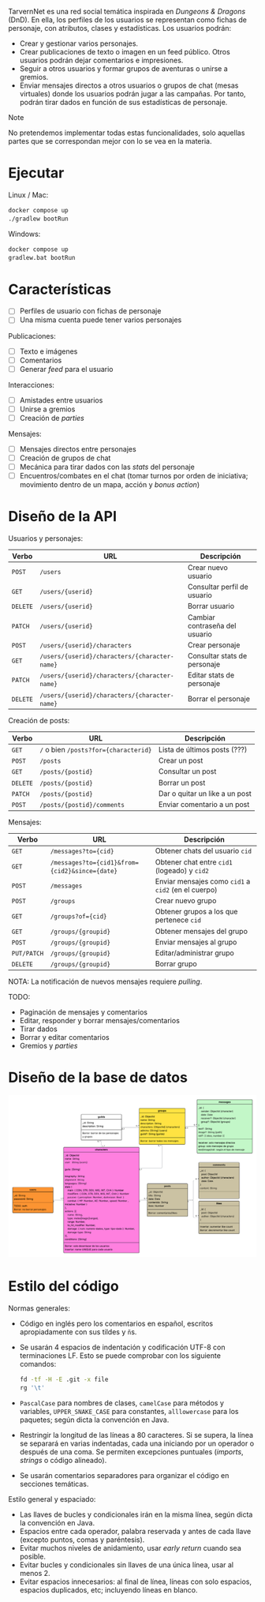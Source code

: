 TarvernNet es una red social temática inspirada en _Dungeons & Dragons_ (DnD).
En ella, los perfiles de los usuarios se representan como fichas de personaje,
con atributos, clases y estadísticas. Los usuarios podrán:

- Crear y gestionar varios personajes.
- Crear publicaciones de texto o imagen en un feed público. Otros usuarios
  podrán dejar comentarios e impresiones.
- Seguir a otros usuarios y formar grupos de aventuras o unirse a gremios.
- Enviar mensajes directos a otros usuarios o grupos de chat (mesas virtuales)
  donde los usuarios podrán jugar a las campañas. Por tanto, podrán tirar dados
  en función de sus estadísticas de personaje.

> [!NOTE]
> No pretendemos implementar todas estas funcionalidades, solo aquellas partes
> que se correspondan mejor con lo se vea en la materia.

# Ejecutar

Linux / Mac:

```bash
docker compose up
./gradlew bootRun
```

Windows:

```cmd
docker compose up
gradlew.bat bootRun
```

# Características

- [ ] Perfiles de usuario con fichas de personaje
- [ ] Una misma cuenta puede tener varios personajes

Publicaciones:

- [ ] Texto e imágenes
- [ ] Comentarios
- [ ] Generar _feed_ para el usuario

Interacciones:

- [ ] Amistades entre usuarios
- [ ] Unirse a gremios
- [ ] Creación de _parties_

Mensajes:

- [ ] Mensajes directos entre personajes
- [ ] Creación de grupos de chat
- [ ] Mecánica para tirar dados con las _stats_ del personaje
- [ ] Encuentros/combates en el chat (tomar turnos por orden de iniciativa;
    movimiento dentro de un mapa, acción y _bonus action_)

<!-- TODO: Cómo integrar el Dungeon Master? -->

# Diseño de la API

Usuarios y personajes:

| Verbo     | URL                                                 | Descripción                           |
|-----------|-----------------------------------------------------|---------------------------------------|
| `POST`    | `/users`                                            | Crear nuevo usuario                   |
| `GET`     | `/users/{userid}`                                   | Consultar perfil de usuario           |
| `DELETE`  | `/users/{userid}`                                   | Borrar usuario                        |
| `PATCH`   | `/users/{userid}`                                   | Cambiar contraseña del usuario        |
| `POST`    | `/users/{userid}/characters`                        | Crear personaje                       |
| `GET`     | `/users/{userid}/characters/{character-name}`       | Consultar stats de personaje          |
| `PATCH`   | `/users/{userid}/characters/{character-name}`       | Editar stats de personaje             |
| `DELETE`  | `/users/{userid}/characters/{character-name}`       | Borrar el personaje                   |

Creación de posts:

| Verbo    | URL                                                 | Descripción                           |
|----------|-----------------------------------------------------|---------------------------------------|
| `GET`    | `/` o bien `/posts?for={characterid}`               | Lista de últimos posts (???)          |
| `POST`   | `/posts`                                            | Crear un post                         |
| `GET`    | `/posts/{postid}`                                   | Consultar un post                     |
| `DELETE` | `/posts/{postid}`                                   | Borrar un post                        |
| `PATCH`  | `/posts/{postid}`                                   | Dar o quitar un like a un post        |
| `POST`   | `/posts/{postid}/comments`                          | Enviar comentario a un post           |

Mensajes:

| Verbo     | URL                                             | Descripción                              |
|-----------|-------------------------------------------------|------------------------------------------|
| `GET`     | `/messages?to={cid}`                            | Obtener chats del usuario `cid`          |
| `GET`     | `/messages?to={cid1}&from={cid2}&since={date}`  | Obtener chat entre `cid1` (logeado) y `cid2` |
| `POST`    | `/messages`                                     | Enviar mensajes como `cid1` a `cid2` (en el cuerpo) |
| `POST`    | `/groups`                                       | Crear nuevo grupo                        |
| `GET`     | `/groups?of={cid}`                              | Obtener grupos a los que pertenece `cid` |
| `GET`     | `/groups/{groupid}`                             | Obtener mensajes del grupo               |
| `POST`    | `/groups/{groupid}`                             | Enviar mensajes al grupo                 |
|`PUT/PATCH`| `/groups/{groupid}`                             | Editar/administrar grupo                 |
| `DELETE`  | `/groups/{groupid}`                             | Borrar grupo                             |

NOTA: La notificación de nuevos mensajes requiere _pulling_.

TODO:

- Paginación de mensajes y comentarios
- Editar, responder y borrar mensajes/comentarios
- Tirar dados
- Borrar y editar comentarios
- Gremios y _parties_

# Diseño de la base de datos

<!-- https://www.w3schools.com/mongodb/mongodb_schema_validation.php -->
<!-- https://json-schema.org/learn/miscellaneous-examples -->

![](TavernNet.png)

# Estilo del código

Normas generales:

- Código en inglés pero los comentarios en español, escritos apropiadamente con
  sus tildes y `ñ`s.

- Se usarán 4 espacios de indentación y codificación UTF-8 con terminaciones LF.
  Esto se puede comprobar con los siguiente comandos:
  ```bash
  fd -tf -H -E .git -x file
  rg '\t'
  ```

- `PascalCase` para nombres de clases, `camelCase` para métodos y variables,
  `UPPER_SNAKE_CASE` para constantes, `alllowercase` para los paquetes; según
  dicta la convención en Java.

- Restringir la longitud de las líneas a 80 caracteres. Si se supera, la línea
  se separará en varias indentadas, cada una iniciando por un operador o después
  de una coma. Se permiten excepciones puntuales (_imports_, _strings_ o código
  alineado).

- Se usarán comentarios separadores para organizar el código en secciones
  temáticas.

Estilo general y espaciado:

- Las llaves de bucles y condicionales irán en la misma línea, según dicta la
  convención en Java.
- Espacios entre cada operador, palabra reservada y antes de cada llave (excepto
  puntos, comas y paréntesis).
- Evitar muchos niveles de anidamiento, usar _early return_ cuando sea posible.
- Evitar bucles y condicionales sin llaves de una única línea, usar al menos 2.
- Evitar espacios innecesarios: al final de línea, líneas con solo espacios,
  espacios duplicados, etc; incluyendo líneas en blanco.

